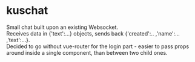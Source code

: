 # kuschat
Small chat built upon an existing Websocket. <br/>
Receives data in {'text':...} objects, sends back {'created':.. ,'name':... ,'text':...}. <br/>
Decided to go without vue-router for the login part - easier to pass props around inside a single component, than between two child ones.

